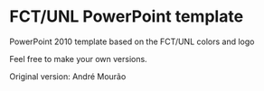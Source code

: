 FCT/UNL PowerPoint template
=========

PowerPoint 2010 template based on the FCT/UNL colors and logo

Feel free to make your own versions.

Original version: André Mourão
